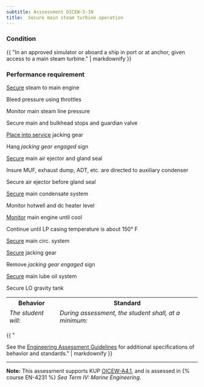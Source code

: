 ```yaml
---
subtitle: Asssessment OICEW-5-1N
title:  Secure main steam turbine operation
---
```




### Condition

{{ "In an approved simulator or aboard a ship in port or at anchor, given access to a main steam turbine." | markdownify }}

### Performance requirement 

<table width='100%' class='Guidelines'>
 <thead>
 <tr>
     <th class='thirty'>Behavior</th>
     <th class='seventy'>Standard</th>
 </tr>
 <tr>
     <td><em>The student will:</em></td>
     <td><em>During assessment, the student shall, at a minimum:</em></td>
 </tr>
 </thead>
 <tbody>


<!--rowstart-->

[Secure](guidelines#secure) steam to main engine

<!--cellbreak-->

Bleed pressure using throttles

Monitor main steam line pressure

Secure main and bulkhead stops and guardian valve

<!--rowend-->


<!--rowstart-->

[Place into service](guidelines#placeintoservice) jacking gear

<!--cellbreak-->

Hang _jacking gear engaged_ sign

<!--rowend-->


<!--rowstart-->

[Secure](guidelines#secure) main air ejector and gland seal

<!--cellbreak-->

Insure MUF, exhaust dump, ADT, etc. are directed to auxiliary condenser

Secure air ejector before gland seal

<!--rowend-->


<!--rowstart-->

[Secure](guidelines#secure) main condensate system

<!--cellbreak-->

Monitor hotwell and dc heater level

<!--rowend-->


<!--rowstart-->

[Monitor](guidelines#monitor) main engine until cool

<!--cellbreak-->

Continue until LP casing temperature is about 150° F

<!--rowend-->


<!--rowstart-->

[Secure](guidelines#secure) main circ. system

<!--cellbreak-->



<!--rowend-->


<!--rowstart-->

[Secure](guidelines#secure) jacking gear

<!--cellbreak-->

Remove _jacking gear engaged_ sign

<!--rowend-->


<!--rowstart-->

[Secure](guidelines#secure) main lube oil system

<!--cellbreak-->

Secure LO gravity tank

<!--rowend-->


 </tbody>
 </table>

{{ "

See the [Engineering Assessment Guidelines](guidelines) for additional specifications of behavior and standards." | markdownify }}


*****

**Note:** This assessment supports KUP [OICEW-A4.1]({{site.baseurl}}/tables/31.html#OICEW-A4.1), and is assessed in  {% course  EN-4231 %}  *Sea Term IV: Marine Engineering*. 

